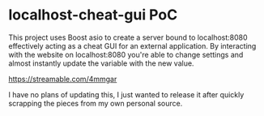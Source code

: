 # localhost-cheat-gui PoC
This project uses Boost asio to create a server bound to localhost:8080 effectively acting as a cheat GUI for an external application. By interacting with the website on localhost:8080 you're able to change settings and almost instantly update the variable with the new value. 

https://streamable.com/4mmgar

I have no plans of updating this, I just wanted to release it after quickly scrapping the pieces from my own personal source.
